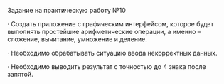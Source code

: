 Задание на практическую работу №10

· Создать приложение с графическим интерфейсом, которое будет выполнять простейшие арифметические операции, а именно – сложение, вычитание, умножение и деление.

· Необходимо обрабатывать ситуацию ввода некорректных данных.

· Необходимо выводить результат с точностью до 4 знака после запятой.
